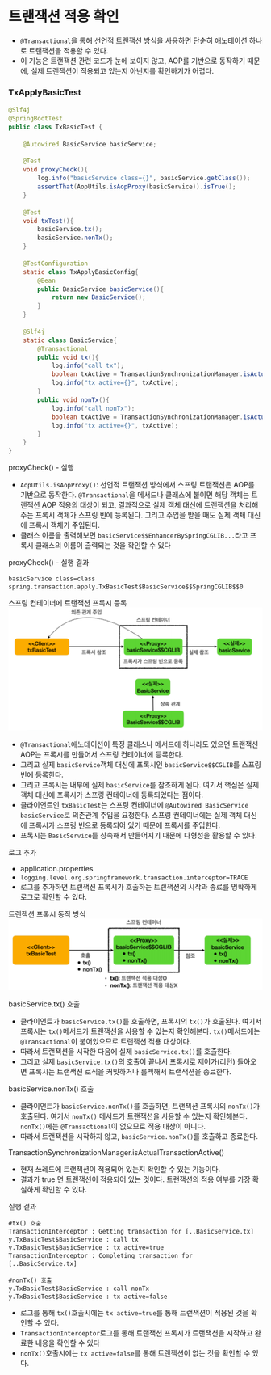 # 트랜잭션 적용 확인

- ``@Transactional``을 통해 선언적 트랜잭션 방식을 사용하면 단순히 애노테이션 하나로 트랜잭션을 적용할 수 있다. 
- 이 기능은 트랜잭션 관련 코드가 눈에 보이지 않고, AOP를 기반으로 동작하기 때문에, 실제 트랜잭션이 적용되고 
  있는지 아닌지를 확인하기가 어렵다.

### TxApplyBasicTest

```java
@Slf4j
@SpringBootTest
public class TxBasicTest {

    @Autowired BasicService basicService;

    @Test
    void proxyCheck(){
        log.info("basicService class={}", basicService.getClass());
        assertThat(AopUtils.isAopProxy(basicService)).isTrue();
    }

    @Test
    void txTest(){
        basicService.tx();
        basicService.nonTx();
    }

    @TestConfiguration
    static class TxApplyBasicConfig{
        @Bean
        public BasicService basicService(){
            return new BasicService();
        }
    }

    @Slf4j
    static class BasicService{
        @Transactional
        public void tx(){
            log.info("call tx");
            boolean txActive = TransactionSynchronizationManager.isActualTransactionActive();
            log.info("tx active={}", txActive);
        }
        public void nonTx(){
            log.info("call nonTx");
            boolean txActive = TransactionSynchronizationManager.isActualTransactionActive();
            log.info("tx active={}", txActive);
        }
    }
}
```

proxyCheck() - 실행
- ``AopUtils.isAopProxy()``: 선언적 트랜잭션 방식에서 스프링 트랜잭션은 AOP를 기반으로 동작한다. 
  ``@Transactional``을 메서드나 클래스에 붙이면 해당 객체는 트랜잭션 AOP 적용의 대상이 되고, 결과적으로
   실제 객체 대신에 트랜잭션을 처리해주는 프록시 객체가 스프링 빈에 등록된다. 그리고 주입을 받을 때도 실제 객체 대신에 
   프록시 객체가 주입된다.
- 클래스 이름을 출력해보면 ``basicService$$EnhancerBySpringCGLIB...``라고 프록시 클래스의 이름이
  출력되는 것을 확인할 수 있다

proxyCheck() - 실행 결과
```text
basicService class=class spring.transaction.apply.TxBasicTest$BasicService$$SpringCGLIB$$0
```

스프링 컨테이너에 트랜잭션 프록시 등록
![5.png](Image%2F5.png)
- ``@Transactional``애노테이션이 특정 클래스나 메서드에 하나라도 있으면 트랜잭션 AOP는 프록시를 만들어서 스프링 컨테이너에 등록한다.
- 그리고 실제 ``basicService``객체 대신에 프록시인 ``basicService$$CGLIB``를 스프링 빈에 등록한다.
- 그리고 프록시는 내부에 실제 ``basicService``를 참조하게 된다. 여기서 핵심은 실제 객체 대신에 프록시가 스프링 컨테이너에 등록되었다는 점이다.
- 클라이언트인 ``txBasicTest``는 스프링 컨테이너에 ``@Autowired BasicService basicService``로 의존관계 주입을 요청한다. 
  스프링 컨테이너에는 실제 객체 대신에 프록시가 스프링 빈으로 등록되어 있기 때문에 프록시를 주입한다.
- 프록시는 ``BasicService``를 상속해서 만들어지기 때문에 다형성을 활용할 수 있다.

로그 추가
- application.properties
- ``logging.level.org.springframework.transaction.interceptor=TRACE``
-  로그를 추가하면 트랜잭션 프록시가 호출하는 트랜잭션의 시작과 종료를 명확하게 로그로 확인할 수 있다.

트랜잭션 프록시 동작 방식
![6.png](Image%2F6.png)


basicService.tx() 호출
- 클라이언트가 ``basicService.tx()``를 호출하면, 프록시의 ``tx()``가 호출된다. 여기서 프록시는 ``tx()``메서드가
  트랜잭션을 사용할 수 있는지 확인해본다. ``tx()``메서드에는 ``@Transactional``이 붙어있으므로 트랜잭션 적용 대상이다.
- 따라서 트랜잭션을 시작한 다음에 실제 ``basicService.tx()``를 호출한다.
- 그리고 실제 ``basicService.tx()``의 호출이 끝나서 프록시로 제어가(리턴) 돌아오면 프록시는 트랜잭션 로직을 
  커밋하거나 롤백해서 트랜잭션을 종료한다.

basicService.nonTx() 호출
- 클라이언트가 ``basicService.nonTx()``를 호출하면, 트랜잭션 프록시의 ``nonTx()``가 호출된다. 여기서
  ``nonTx()`` 메서드가 트랜잭션을 사용할 수 있는지 확인해본다. ``nonTx()``에는 ``@Transactional``이 없으므로 
  적용 대상이 아니다.
- 따라서 트랜잭션을 시작하지 않고, ``basicService.nonTx()``를 호출하고 종료한다.

TransactionSynchronizationManager.isActualTransactionActive()
- 현재 쓰레드에 트랜잭션이 적용되어 있는지 확인할 수 있는 기능이다.
- 결과가 true 면 트랜잭션이 적용되어 있는 것이다. 트랜잭션의 적용 여부를 가장 확실하게 확인할 수 있다.

실행 결과
```text
#tx() 호출
TransactionInterceptor : Getting transaction for [..BasicService.tx]
y.TxBasicTest$BasicService : call tx
y.TxBasicTest$BasicService : tx active=true
TransactionInterceptor : Completing transaction for [..BasicService.tx]

#nonTx() 호출
y.TxBasicTest$BasicService : call nonTx
y.TxBasicTest$BasicService : tx active=false
```
- 로그를 통해 ``tx()``호출시에는 ``tx active=true``를 통해 트랜잭션이 적용된 것을 확인할 수 있다.
- ``TransactionInterceptor``로그를 통해 트랜잭션 프록시가 트랜잭션을 시작하고 완료한 내용을 확인할 수 있다
- ``nonTx()``호출시에는 ``tx active=false``를 통해 트랜잭션이 없는 것을 확인할 수 있다.

